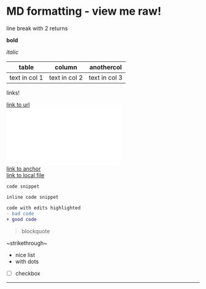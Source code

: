 # MD formatting - view me raw!

line break with 2 returns  

**bold**

_italic_

table | column | anothercol
------ | ------ | ---------
text in col 1 | text in col 2 | text in col 3

links!  

[link to url](url)  
![link to image](my.img)  
[link to anchor](#anchor)  
[link to local file](local-folder/file.txt)


```
code snippet
```

`inline code snippet` 

```diff
code with edits highlighted
- bad code
+ good code
```

> blockquote

~strikethrough~

* nice list
* with dots

- [ ] checkbox

---


